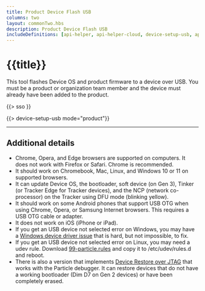 ```yaml
---
title: Product Device Flash USB
columns: two
layout: commonTwo.hbs
description: Product Device Flash USB
includeDefinitions: [api-helper, api-helper-cloud, device-setup-usb, api-helper-protobuf, api-helper-usb, api-helper-extras, webdfu, zip]
---
```


# {{title}}

This tool flashes Device OS and product firmware to a device over USB. You must be a product or organization team member and the device must already have been added to the product.

{{> sso }}

{{> device-setup-usb mode="product"}}

---

## Additional details

- Chrome, Opera, and Edge browsers are supported on computers. It does not work with Firefox or Safari. Chrome is recommended.
- It should work on Chromebook, Mac, Linux, and Windows 10 or 11 on supported browsers.
- It can update Device OS, the bootloader, soft device (on Gen 3), Tinker (or Tracker Edge for Tracker devices), and the NCP (network co-processor) on the Tracker using DFU mode (blinking yellow). 
- It should work on some Android phones that support USB OTG when using Chrome, Opera, or Samsung Internet browsers. This requires a USB OTG cable or adapter.
- It does not work on iOS (iPhone or iPad).
- If you get an USB device not selected error on Windows, you may have a [Windows device driver issue](https://github.com/rickkas7/particle_notes/tree/master/fixing-windows-10-serial-drivers) that is hard, but not impossible, to fix.
- If you get an USB device not selected error on Linux, you may need a udev rule. Download [99-particle.rules](/assets/files/50-particle.rules) and copy it to /etc/udev/rules.d and reboot.
- There is also a version that implements [Device Restore over JTAG](/tools/device-restore/device-restore-jtag/) that works with the Particle debugger. It can restore devices that do not have a working bootloader (Dim D7 on Gen 2 devices) or have been completely erased.
